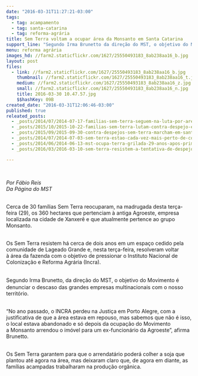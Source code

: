 ```yaml
---
date: "2016-03-31T11:27:21-03:00"
tags:
  - tag: acampamento
  - tag: santa-catarina
  - tag: reforma-agrária
title: Sem Terra voltam a ocupar área da Monsanto em Santa Catarina
support_line: "Segundo Irma Brunetto da direção do MST, o objetivo do Movimento é denunciar o descaso das grandes empresas multinacionais com o nosso território."
menu: reforma agrária
images_hd: //farm2.staticflickr.com/1627/25550493183_8ab238aa16_b.jpg
layout: post
files:
  - link: //farm2.staticflickr.com/1627/25550493183_8ab238aa16_b.jpg
    thumbnail: //farm2.staticflickr.com/1627/25550493183_8ab238aa16_t.jpg
    medium: //farm2.staticflickr.com/1627/25550493183_8ab238aa16_z.jpg
    small: //farm2.staticflickr.com/1627/25550493183_8ab238aa16_n.jpg
    title: 2016-03-30 10.47.57.jpg
    $$hashKey: 09B
created_date: "2016-03-31T12:06:46-03:00"
published: true
releated_posts:
  - _posts/2014/07/2014-07-17-familias-sem-terra-seguem-na-luta-por-area-grilada-em-abelardo-luz.md
  - _posts/2015/10/2015-10-22-familias-sem-terra-lutam-contra-despejo-em-sc.md
  - _posts/2015/09/2015-09-30-contra-despejos-sem-terra-marcham-em-santa-catarina.md
  - _posts/2014/07/2014-07-03-sem-terra-estao-cada-vez-mais-perto-de-conquistar-assentamento-em-sc.md-e
  - _posts/2014/06/2014-06-13-mst-ocupa-terra-grilada-29-anos-apos-primeira-ocupacao-em-abelardo-luz.md
  - _posts/2016/03/2016-03-10-sem-terra-resistem-a-tentativa-de-despejo-em-mg.md

---
```

<p>&nbsp;</p>

<p><em>Por F&aacute;bio Reis<br />
Da P&aacute;gina do MST</em></p>

<p><br />
Cerca de 30 fam&iacute;lias Sem Terra reocuparam, na madrugada desta ter&ccedil;a-feira (29),&nbsp;os 360 hectares que pertenciam &agrave; antiga Agroeste, empresa localizada na cidade de&nbsp;Xanxer&ecirc; e que atualmente pertence ao grupo Monsanto.</p>

<p><br />
Os Sem Terra resistem h&aacute; cerca de&nbsp;dois anos em um espa&ccedil;o cedido pela comunidade de Lageado Grande e,&nbsp;nesta ter&ccedil;a-feira,&nbsp;resolveram voltar &agrave;&nbsp;&aacute;rea da fazenda&nbsp;com o objetivo de pressionar o Instituto Nacional de Coloniza&ccedil;&atilde;o e Reforma Agr&aacute;ria (Incra).</p>

<p><br />
Segundo&nbsp;<span style="line-height: 20.8px;">Irma Brunetto, da dire&ccedil;&atilde;o do MST,</span>&nbsp;o objetivo do Movimento &eacute; denunciar&nbsp;o descaso das grandes empresas multinacionais com o nosso territ&oacute;rio.</p>

<p><br />
&ldquo;No ano passado, o INCRA perdeu na Justi&ccedil;a em&nbsp;Porto Alegre, com a justificativa de que a &aacute;rea estava em repouso, mas sabemos que n&atilde;o &eacute; isso, o local&nbsp;estava abandonado&nbsp;e s&oacute; depois da ocupa&ccedil;&atilde;o do Movimento a&nbsp;Monsanto arrendou o im&oacute;vel&nbsp;para um ex-funcion&aacute;rio da Agroeste&rdquo;, afirma Brunetto.</p>

<p><br />
Os Sem Terra garantem&nbsp;para que o arrendat&aacute;rio poder&aacute; colher a soja que plantou at&eacute; agora&nbsp;na &aacute;rea, mas deixaram claro que, de agora em diante, as fam&iacute;lias acampadas trabalharam na produ&ccedil;&atilde;o org&acirc;nica. &nbsp;</p>

